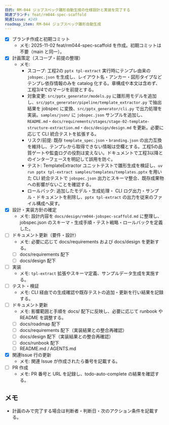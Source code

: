 ```yaml
---
目的: RM-044 ジョブスペック雛形自動生成の仕様設計と実装を完了する
関連ブランチ: feat/rm044-spec-scaffold
関連Issue: #249
roadmap_item: RM-044 ジョブスペック雛形自動生成
---
```


- [x] ブランチ作成と初期コミット
  - メモ: 2025-11-02 feat/rm044-spec-scaffold を作成。初期コミットは不要（main と同一）。
- [x] 計画策定（スコープ・前提の整理）
  - メモ:
    - スコープ: 工程2の `pptx tpl-extract` 実行時にテンプレ由来の `jobspec.json` を生成し、レイアウト名・アンカー・図形タイプなどテンプレ依存情報のみを catalog 化する。章構成や本文は含めず、工程3/4でのマージを前提とする。
    - 対象変更: `src/pptx_generator/models.py` に雛形用モデルを追加し、`src/pptx_generator/pipeline/template_extractor.py` で抽出結果を jobspec に変換、`src/pptx_generator/cli.py` で出力処理を実装。`samples/json/` に `jobspec.json` サンプルを追加し、`README.md`・`docs/requirements/stages/stage-02-template-structure-extraction.md`・`docs/design/design.md` を更新。必要に応じて CLI 統合テストを拡張する。
    - リスク/前提: 既存 `template_spec.json`・`branding.json` の出力互換を維持し、テンプレから取得できない情報は空欄とする。工程5の品質ゲートや監査ログの役割は変えない。ドキュメントで工程3以降とのインターフェースを明記して誤用を防ぐ。
    - テスト: TemplateExtractor ユニットテストで雛形生成を検証し、`uv run pptx tpl-extract samples/templates/templates.pptx` を用いた CLI 統合テストで `jobspec.json` 出力とスキーマ整合、既存成果物への影響がないことを確認する。
    - ロールバック: 追加したモデル・生成処理・ CLI ログ出力・サンプル・ドキュメントを削除し、`pptx tpl-extract` の出力を従来のファイル構成へ戻す。
- [x] 設計・実装方針の確定
  - メモ: 設計内容を `docs/design/rm044-jobspec-scaffold.md` に整理し、jobspec.json のスキーマ・生成手順・テスト戦略・ロールバックを定義した。
- [ ] ドキュメント更新（要件・設計）
  - メモ: 必要に応じて docs/requirements および docs/design を更新する。
  - [ ] docs/requirements 配下
  - [ ] docs/design 配下
- [ ] 実装
  - メモ: `tpl-extract` 拡張やスキーマ定義、サンプルデータ生成を実施する。
- [ ] テスト・検証
  - メモ: CLI 経由での生成確認や既存テストの追加・更新を行い結果を記録する。
- [ ] ドキュメント更新
  - メモ: 影響範囲と手順を docs/ 配下に反映し、必要に応じて runbook や README を調整する。
  - [ ] docs/roadmap 配下
  - [ ] docs/requirements 配下（実装結果との整合再確認）
  - [ ] docs/design 配下（実装結果との整合再確認）
  - [ ] docs/runbook 配下
  - [ ] README.md / AGENTS.md
- [x] 関連Issue 行の更新
  - メモ: 関連 Issue が作成されたら番号を記載する。
- [ ] PR 作成
  - メモ: PR 番号と URL を記録し、todo-auto-complete の結果を確認する。

## メモ
- 計画のみで完了する場合は判断者・判断日・次のアクション条件を記載する。
